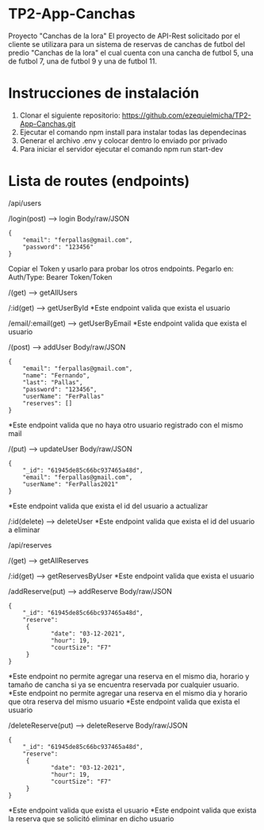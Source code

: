 # TP2-App-Canchas
Proyecto "Canchas de la lora"
El proyecto de API-Rest solicitado por el cliente se utilizara para un sistema de reservas de canchas de futbol del predio "Canchas de la lora" el cual cuenta con una cancha de futbol 5, una de futbol 7, una de futbol 9 y una de futbol 11.

# Instrucciones de instalación 
1. Clonar el siguiente repositorio: https://github.com/ezequielmicha/TP2-App-Canchas.git
2. Ejecutar el comando npm install para instalar todas las dependecinas
3. Generar el archivo .env y colocar dentro lo enviado por privado 
4. Para iniciar el servidor ejecutar el comando npm run start-dev

# Lista de routes (endpoints)

/api/users

/login(post) —> login
Body/raw/JSON

    {
        "email": "ferpallas@gmail.com",
        "password": "123456"
    }


Copiar el Token y usarlo para probar los otros endpoints. Pegarlo en: Auth/Type: Bearer Token/Token

/(get) —> getAllUsers

/:id(get) —> getUserById
*Este endpoint valida que exista el usuario

/email/:email(get) —> getUserByEmail
*Este endpoint valida que exista el usuario

/(post) —> addUser
Body/raw/JSON

    {
        "email": "ferpallas@gmail.com",
        "name": "Fernando",
        "last": "Pallas",
        "password": "123456",
        "userName": "FerPallas"
        "reserves": []
    }


*Este endpoint valida que no haya otro usuario registrado con el mismo mail

/(put) —> updateUser
Body/raw/JSON

    {
        "_id": "61945de85c66bc937465a48d",
        "email": "ferpallas@gmail.com",
        "userName": "FerPallas2021"
    }

*Este endpoint valida que exista el id del usuario a actualizar

/:id(delete) —> deleteUser
*Este endpoint valida que exista el id del usuario a eliminar



/api/reserves

/(get) —> getAllReserves

/:id(get) —> getReservesByUser
*Este endpoint valida que exista el usuario

/addReserve(put) —> addReserve
Body/raw/JSON

    {
        "_id": "61945de85c66bc937465a48d",
        "reserve": 
         {
                "date": "03-12-2021",
                "hour": 19,
                "courtSize": "F7"
    	 }
    }

*Este endpoint no permite agregar una reserva en el mismo dia, horario y tamaño de cancha si ya se encuentra reservada por cualquier usuario.
*Este endpoint no permite agregar una reserva en el mismo dia y horario que otra reserva del  mismo usuario
*Este endpoint valida que exista el usuario


/deleteReserve(put) —> deleteReserve
Body/raw/JSON

    {
        "_id": "61945de85c66bc937465a48d",
        "reserve": 
         {
                "date": "03-12-2021",
                "hour": 19,
                "courtSize": "F7"
    	 }
    }

*Este endpoint valida que exista el usuario
*Este endpoint valida que exista la reserva que se solicitó eliminar en dicho usuario

